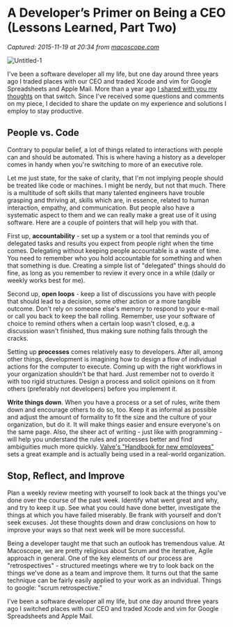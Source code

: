 # A Developer’s Primer on Being a CEO (Lessons Learned, Part Two)

_Captured: 2015-11-19 at 20:34 from [macoscope.com](http://macoscope.com/blog/a-developers-primer-on-being-a-ceo-lessons-learned-part-two/)_

![Untitled-1](http://cdn.macoscope.com/blog/wp-content/uploads/2015/11/KPacholak__MG_2066.jpg)

I've been a software developer all my life, but one day around three years ago I traded places with our CEO and traded Xcode and vim for Google Spreadsheets and Apple Mail. More than a year ago [I shared with you my thoughts](http://macoscope.com/blog/a-developers-primer-on-being-a-ceo-lessons-learned/?utm_source=CEO&utm_medium=part2&utm_campaign=blog) on that switch. Since I've received some questions and comments on my piece, I decided to share the update on my experience and solutions I employ to stay productive.

## People vs. Code

Contrary to popular belief, a lot of things related to interactions with people can and should be automated. This is where having a history as a developer comes in handy when you're switching to more of an executive role.

Let me just state, for the sake of clarity, that I'm not implying people should be treated like code or machines. I might be nerdy, but not that much. There is a multitude of soft skills that many talented engineers have trouble grasping and thriving at, skills which are, in essence, related to human interaction, empathy, and communication. But people also have a systematic aspect to them and we can really make a great use of it using software. Here are a couple of pointers that will help you with that.

First up, **accountability** - set up a system or a tool that reminds you of delegated tasks and results you expect from people right when the time comes. Delegating without keeping people accountable is a waste of time. You need to remember who you hold accountable for something and when that something is due. Creating a simple list of "delegated" things should do fine, as long as you remember to review it every once in a while (daily or weekly works best for me).

Second up, **open loops** - keep a list of discussions you have with people that should lead to a decision, some other action or a more tangible outcome. Don't rely on someone else's memory to respond to your e-mail or call you back to keep the ball rolling. Remember, use your software of choice to remind others when a certain loop wasn't closed, e.g. a discussion wasn't finished, thus making sure nothing falls through the cracks.

Setting up **processes** comes relatively easy to developers. After all, among other things, development is imagining how to design a flow of individual actions for the computer to execute. Coming up with the right workflows in your organization shouldn't be that hard. Just remember not to overdo it with too rigid structures. Design a process and solicit opinions on it from others (preferably not developers) before you implement it.

**Write things down**. When you have a process or a set of rules, write them down and encourage others to do so, too. Keep it as informal as possible and adjust the amount of formality to fit the size and the culture of your organization, but do it. It will make things easier and ensure everyone's on the same page. Also, the sheer act of writing - just like with programming - will help you understand the rules and processes better and find ambiguities much more quickly. [Valve's "Handbook for new employees"](http://www.valvesoftware.com/company/Valve_Handbook_LowRes.pdf) sets a great example and is actually being used in a real-world organization.

## Stop, Reflect, and Improve

Plan a weekly review meeting with yourself to look back at the things you've done over the course of the past week. Identify what went great and why, and try to keep it up. See what you could have done better, investigate the things at which you have failed miserably. Be frank with yourself and don't seek excuses. Jot these thoughts down and draw conclusions on how to improve your ways so that next week will be more successful.

Being a developer taught me that such an outlook has tremendous value. At Macoscope, we are pretty religious about Scrum and the iterative, Agile approach in general. One of the key elements of our process are "retrospectives" - structured meetings where we try to look back on the things we've done as a team and improve them. It turns out that the same technique can be fairly easily applied to your work as an individual. Things to google: "scrum retrospective."

I've been a software developer all my life, but one day around three years ago I switched places with our CEO and traded Xcode and vim for Google Spreadsheets and Apple Mail.
